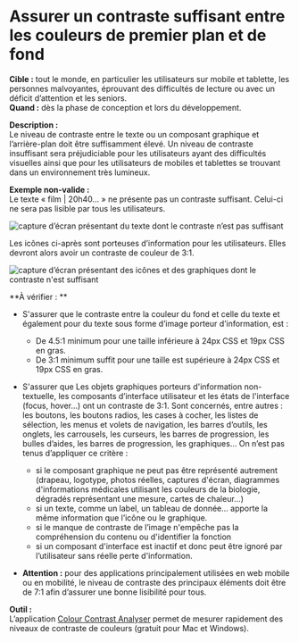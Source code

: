 # Assurer un contraste suffisant entre les couleurs de premier plan et de fond

<script>$(document).ready(function () {
    setBreadcrumb([
        {"label":"Critères WCAG par thème - Concepteurs", "url": "./incontournables.html"},
        {"label":"Assurer un contraste suffisant entre les couleurs de premier plan et de fond"}
    ]);
});</script>

<span data-menuitem="incontournables"></span>

**Cible&nbsp;:** tout le monde, en particulier les utilisateurs sur mobile et tablette, les personnes malvoyantes, éprouvant des difficultés de lecture ou avec un déficit d’attention et les seniors.   
**Quand&nbsp;:** dès la phase de conception et lors du développement.

**Description&nbsp;:**  
Le niveau de contraste entre le texte ou un composant graphique et l’arrière-plan doit être suffisamment élevé.
Un niveau de contraste insuffisant sera préjudiciable pour les utilisateurs ayant des difficultés visuelles ainsi que pour les utilisateurs de mobiles et tablettes se trouvant dans un environnement très lumineux.
    
**Exemple non-valide&nbsp;:**  
Le texte «&nbsp;film&nbsp;| 20h40…&nbsp;» ne présente pas un contraste suffisant. Celui-ci ne sera pas lisible par tous les utilisateurs.  

![capture d’écran présentant du texte dont le contraste n’est pas suffisant](images/contraste.png)

Les icônes ci-après sont porteuses d’information pour les utilisateurs. Elles devront alors avoir un contraste de couleur de 3:1.

![capture d’écran présentant des icônes et des graphiques dont le contraste n'est suffisant](images/icones.png)

**À vérifier&nbsp;: **
- S'assurer que le contraste entre la couleur du fond et celle du texte et également pour du texte sous forme d’image porteur d’information, est :
  - De 4.5:1 minimum pour une taille inférieure à 24px <abbr>CSS</abbr> et 19px <abbr>CSS</abbr> en gras.
  - De 3:1 minimum suffit pour une taille est supérieure à 24px <abbr>CSS</abbr> et 19px <abbr>CSS</abbr> en gras.
- S'assurer que Les objets graphiques porteurs d'information non-textuelle, les composants d’interface utilisateur et les états de l'interface (focus, hover…) ont un contraste de 3:1. Sont concernés, entre autres&nbsp;: les boutons, les boutons radios, les cases à cocher, les listes de sélection, les menus et volets de navigation, les barres d’outils, les onglets, les carrousels, les curseurs, les barres de progression, les bulles d’aides, les barres de progression, les graphiques… On n’est pas tenus d’appliquer ce critère&nbsp;:

  -	si le composant graphique ne peut pas être représenté autrement (drapeau, logotype, photos réelles, captures d'écran, diagrammes d'informations médicales utilisant les couleurs de la biologie, dégradés représentant une mesure, cartes de chaleur…)
  -	si un texte, comme un label, un tableau de donnée… apporte la même information que l’icône ou le graphique.
  -	si le manque de contraste de l’image n'empêche pas la compréhension du contenu ou d'identifier la fonction 
  - si un composant d'interface est inactif et donc peut être ignoré par l’utilisateur sans réelle perte d'information.
- **Attention&nbsp;:** pour des applications principalement utilisées en web mobile ou en mobilité, le niveau de contraste des principaux éléments doit être de 7:1 afin d’assurer une bonne lisibilité pour tous.

**Outil&nbsp;:**  
L’application <a href="http://www.paciellogroup.com/resources/contrastanalyser/" hreflang="en" lang="en">Colour Contrast Analyser</a> permet de mesurer rapidement des niveaux de contraste de couleurs (gratuit pour Mac et Windows).  
 
<!--  This file is part of a11y-guidelines | Our vision of mobile & web accessibility guidelines and best practices, with valid/invalid examples.
 Copyright (C) 2016  Orange SA
 See the Creative Commons Legal Code Attribution-ShareAlike 3.0 Unported License for more details (LICENSE file). -->